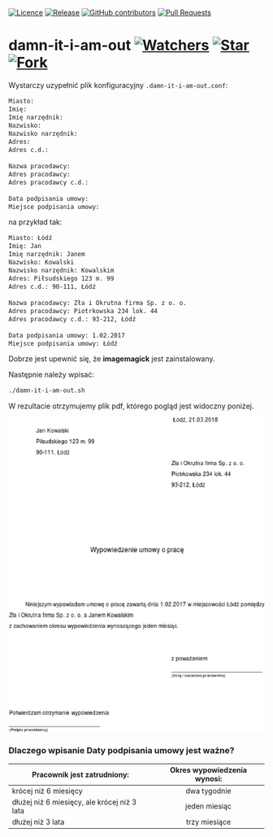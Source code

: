 [![Licence](https://img.shields.io/github/license/JaroslawWiosna/damn-it-i-am-out.svg)](https://github.com/JaroslawWiosna/damn-it-i-am-out/blob/master/LICENSE)
[![Release](https://img.shields.io/github/release/JaroslawWiosna/damn-it-i-am-out.svg?maxAge=3600)](https://github.com/JaroslawWiosna/damn-it-i-am-out/releases)
[![GitHub contributors](https://img.shields.io/github/contributors/JaroslawWiosna/damn-it-i-am-out.svg)](https://github.com/JaroslawWiosna/damn-it-i-am-out/graphs/contributors)
[![Pull Requests](https://img.shields.io/github/issues-pr/JaroslawWiosna/damn-it-i-am-out.svg)](https://github.com/JaroslawWiosna/damn-it-i-am-out/pulls)

# damn-it-i-am-out [![Watchers](https://img.shields.io/github/watchers/JaroslawWiosna/damn-it-i-am-out.svg?style=social&label=Watch)](https://github.com/JaroslawWiosna/damn-it-i-am-out/watchers) [![Star](https://img.shields.io/github/stars/JaroslawWiosna/damn-it-i-am-out.svg?style=social&label=Stars)](https://github.com/JaroslawWiosna/damn-it-i-am-out/stargazers) [![Fork](https://img.shields.io/github/forks/JaroslawWiosna/damn-it-i-am-out.svg?style=social&label=Fork)](https://github.com/JaroslawWiosna/damn-it-i-am-out/network)

Wystarczy uzypełnić plik konfiguracyjny `.damn-it-i-am-out.conf`:
```
Miasto: 
Imię:
Imię narzędnik:
Nazwisko:
Nazwisko narzędnik:
Adres:
Adres c.d.: 

Nazwa pracodawcy:
Adres pracodawcy:
Adres pracodawcy c.d.:

Data podpisania umowy:
Miejsce podpisania umowy:

```

na przykład tak:

```
Miasto: Łódź
Imię: Jan
Imię narzędnik: Janem
Nazwisko: Kowalski
Nazwisko narzędnik: Kowalskim
Adres: Piłsudskiego 123 m. 99
Adres c.d.: 90-111, Łódź

Nazwa pracodawcy: Zła i Okrutna firma Sp. z o. o.
Adres pracodawcy: Piotrkowska 234 lok. 44
Adres pracodawcy c.d.: 93-212, Łódź

Data podpisania umowy: 1.02.2017
Miejsce podpisania umowy: Łódź

```

Dobrze jest upewnić się, że **imagemagick** jest zainstalowany.

Następnie należy wpisać:

```sh
./damn-it-i-am-out.sh
```

W rezultacie otrzymujemy plik pdf, którego pogląd jest widoczny poniżej.

[![wypowiedzenie.jpg](https://raw.githubusercontent.com/JaroslawWiosna/damn-it-i-am-out-readme/hosting/wypowiedzenie.jpg)](https://raw.githubusercontent.com/JaroslawWiosna/damn-it-i-am-out-readme/hosting/wypowiedzenie.jpg)

### Dlaczego wpisanie **Daty podpisania umowy** jest ważne?


| Pracownik jest zatrudniony:                  | Okres wypowiedzenia wynosi: |
|----------------------------------------------|:---------------------------:|
| krócej niż 6 miesięcy                        | dwa tygodnie                |
| dłużej niż 6 miesięcy, ale krócej niż 3 lata | jeden miesiąc               |
| dłużej niż 3 lata                            | trzy miesiące               |


